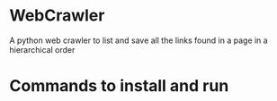 # WebCrawler
A python web crawler to list and save all the links found in a page in a hierarchical order

# Commands to install and run


